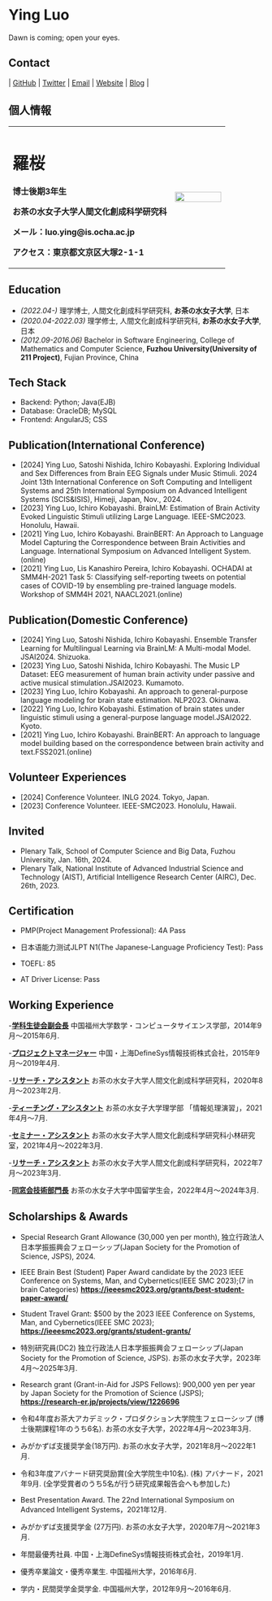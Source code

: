 # Ying Luo

Dawn is coming; open your eyes.
## Contact

| [GitHub](https://github.com/luoying050601) | [Twitter](https://twitter.com/) | [Email](mailto:ying.luo@is.ocha.ac.jp) | [Website]() | [Blog]() | 

## 個人情報

<table border="0">
  <tr>
    <td width="75%">
      <h1>羅桜</h1>
      <p><b>博士後期3年生</b></p>
      <p><b>お茶の水女子大学人間文化創成科学研究科</b></p>
      <p><b>メール：luo.ying@is.ocha.ac.jp</b></p>
      <p><b>アクセス：東京都文京区大塚2-1-1</b></p>
    </td>
    <td width="25%">
      <img src="/ying.jpeg" width="100%">      
    </td>
  </tr>
</table>

## Education

- *(2022.04-)* 理学博士, 人間文化創成科学研究科, **お茶の水女子大学**, 日本
- *(2020.04-2022.03)* 理学修士, 人間文化創成科学研究科, **お茶の水女子大学**, 日本
- *(2012.09-2016.06)* Bachelor in Software Engineering, College of Mathematics and Computer Science, **Fuzhou University(University of 211 Project)**, Fujian Province, China


## Tech Stack

- Backend:  Python; Java(EJB)
- Database: OracleDB; MySQL
- Frontend: AngularJS; CSS


## Publication(International Conference)
- [2024] Ying Luo, Satoshi Nishida, Ichiro Kobayashi. Exploring Individual and Sex Differences from Brain EEG Signals under Music Stimuli. 2024 Joint 13th International Conference on Soft Computing and Intelligent Systems and 25th International Symposium on Advanced Intelligent Systems (SCIS&ISIS), Himeji, Japan, Nov., 2024.
- [2023] Ying Luo, Ichiro Kobayashi. BrainLM: Estimation of Brain Activity Evoked Linguistic Stimuli utilizing Large Language. IEEE-SMC2023. Honolulu, Hawaii.
- [2021] Ying Luo, Ichiro Kobayashi. BrainBERT: An Approach to Language Model Capturing the Correspondence between Brain Activities and Language. International Symposium on Advanced Intelligent System. (online)
- [2021] Ying Luo, Lis Kanashiro Pereira, Ichiro Kobayashi. OCHADAI at SMM4H-2021 Task 5: Classifying self-reporting tweets on potential cases of COVID-19 by ensembling pre-trained language models. Workshop of SMM4H 2021, NAACL2021.(online)

## Publication(Domestic Conference)
- [2024] Ying Luo, Satoshi Nishida, Ichiro Kobayashi. Ensemble Transfer Learning  for Multilingual Learning via BrainLM: A Multi-modal Model. JSAI2024. Shizuoka.
- [2023] Ying Luo, Satoshi Nishida, Ichiro Kobayashi. The Music LP Dataset: EEG measurement of human brain activity under passive and active musical stimulation.JSAI2023. Kumamoto.
- [2023] Ying Luo, Ichiro Kobayashi. An approach to general-purpose language modeling for brain state estimation. NLP2023. Okinawa.
- [2022] Ying Luo, Ichiro Kobayashi. Estimation of brain states under linguistic stimuli using a general-purpose language model.JSAI2022. Kyoto.
- [2021] Ying Luo, Ichiro Kobayashi. BrainBERT: An approach to language model building based on the correspondence between brain activity and text.FSS2021.(online)

##  Volunteer Experiences 
- [2024] Conference Volunteer. INLG 2024. Tokyo, Japan.
- [2023] Conference Volunteer. IEEE-SMC2023. Honolulu, Hawaii.


## Invited
- Plenary Talk, School of Computer Science and Big Data, Fuzhou University, Jan. 16th, 2024. 
- Plenary Talk, National Institute of Advanced Industrial Science and Technology (AIST), Artificial Intelligence Research Center (AIRC), Dec. 26th, 2023. 

## Certification

- PMP(Project Management Professional): 4A Pass

- 日本语能力测试JLPT N1(The Japanese-Language Proficiency Test): Pass

- TOEFL: 85

- AT Driver License: Pass


## Working Experience

-**[学科生徒会副会長](https://t9t.io)**
中国福州大学数学・コンピュータサイエンス学部，2014年9月〜2015年6月. 

-**[プロジェクトマネージャー](https://t9t.io)**
中国・上海DefineSys情報技術株式会社，2015年9月〜2019年4月. 

-**[リサーチ・アシスタント](https://t9t.io)**
お茶の水女子大学人間文化創成科学研究科，2020年8月〜2023年2月. 

-**[ティーチング・アシスタント](https://t9t.io)**
お茶の水女子大学理学部 「情報処理演習」，2021年4月〜7月.

-**[セミナー・アシスタント](https://t9t.io)**
お茶の水女子大学人間文化創成科学研究科小林研究室，2021年4月〜2022年3月.

-**[リサーチ・アシスタント](https://t9t.io)**
お茶の水女子大学人間文化創成科学研究科，2022年7月〜2023年3月.

-**[同窓会技術部門長](https://t9t.io)**
お茶の水女子大学中国留学生会，2022年4月〜2024年3月.


##  Scholarships & Awards 

-  Special Research Grant Allowance (30,000 yen per month), 独立行政法人日本学振振興会フェローシップ(Japan Society for the Promotion of Science, JSPS), 2024.
  
-  IEEE Brain Best (Student) Paper Award candidate by the 2023 IEEE Conference on Systems, Man, and Cybernetics(IEEE SMC 2023);(7 in brain Categories)
   **https://ieeesmc2023.org/grants/best-student-paper-award/**

-  Student Travel Grant: $500 by the 2023 IEEE Conference on Systems, Man, and Cybernetics(IEEE SMC 2023);
   **https://ieeesmc2023.org/grants/student-grants/**

-  特別研究員(DC2) 独立行政法人日本学振振興会フェローシップ(Japan Society for the Promotion of Science, JSPS). お茶の水女子大学，2023年4月〜2025年3月.

-  Research grant (Grant-in-Aid for JSPS Fellows): 900,000 yen per year by Japan Society for the Promotion of Science (JSPS);
  **https://research-er.jp/projects/view/1226696**

-  令和4年度お茶大アカデミック・プロダクション大学院生フェローシップ (博士後期課程1年のうち6名). お茶の水女子大学，2022年4月〜2023年3月.

-  みがかずば支援奨学金(18万円). お茶の水女子大学，2021年8月～2022年1月.

-  令和3年度アバナード研究奨励賞(全大学院生中10名).  (株) アバナード，2021年9月. (全学受賞者のうち5名が行う研究成果報告会へも参加した)

-  Best Presentation Award. The 22nd International Symposium on Advanced Intelligent Systems，2021年12月. 

-  みがかずば支援奨学金 (27万円). お茶の水女子大学，2020年7月～2021年3月. 

-  年間最優秀社員. 中国・上海DefineSys情報技術株式会社，2019年1月. 

-  優秀卒業論文・優秀卒業生. 中国福州大学，2016年6月. 

-  学内・民間奨学金奨学金. 中国福州大学，2012年9月～2016年6月.


